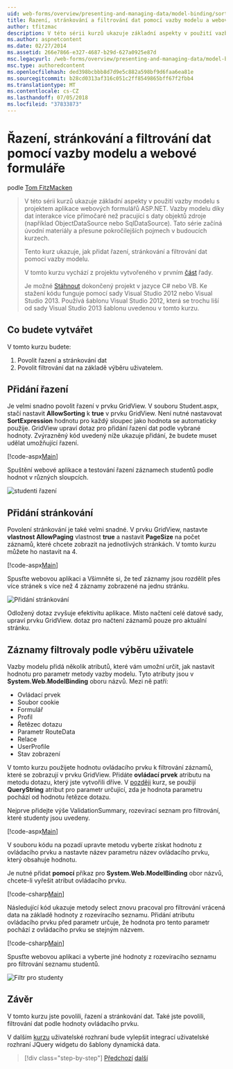 ```yaml
---
uid: web-forms/overview/presenting-and-managing-data/model-binding/sorting-paging-and-filtering-data
title: Řazení, stránkování a filtrování dat pomocí vazby modelu a webových formulářů | Dokumentace Microsoftu
author: tfitzmac
description: V této sérii kurzů ukazuje základní aspekty v použití vazby modelu s projektem aplikace webových formulářů ASP.NET. Data interakce díky vazby modelu další přímo-...
ms.author: aspnetcontent
ms.date: 02/27/2014
ms.assetid: 266e7866-e327-4687-b29d-627a0925e87d
msc.legacyurl: /web-forms/overview/presenting-and-managing-data/model-binding/sorting-paging-and-filtering-data
msc.type: authoredcontent
ms.openlocfilehash: ded398bcbbb8d7d9e5c882a598bf9d6faa6ea81e
ms.sourcegitcommit: b28cd0313af316c051c2ff8549865bff67f2fbb4
ms.translationtype: MT
ms.contentlocale: cs-CZ
ms.lasthandoff: 07/05/2018
ms.locfileid: "37833873"
---
```

<a name="sorting-paging-and-filtering-data-with-model-binding-and-web-forms"></a>Řazení, stránkování a filtrování dat pomocí vazby modelu a webové formuláře
====================
podle [Tom FitzMacken](https://github.com/tfitzmac)

> V této sérii kurzů ukazuje základní aspekty v použití vazby modelu s projektem aplikace webových formulářů ASP.NET. Vazby modelu díky dat interakce více přímočaré než pracující s daty objektů zdroje (například ObjectDataSource nebo SqlDataSource). Tato série začíná úvodní materiály a přesune pokročilejších pojmech v budoucích kurzech.
> 
> Tento kurz ukazuje, jak přidat řazení, stránkování a filtrování dat pomocí vazby modelu.
> 
> V tomto kurzu vychází z projektu vytvořeného v prvním [část](retrieving-data.md) řady.
> 
> Je možné [Stáhnout](https://go.microsoft.com/fwlink/?LinkId=286116) dokončený projekt v jazyce C# nebo VB. Ke stažení kódu funguje pomocí sady Visual Studio 2012 nebo Visual Studio 2013. Používá šablonu Visual Studio 2012, která se trochu liší od sady Visual Studio 2013 šablonu uvedenou v tomto kurzu.


## <a name="what-youll-build"></a>Co budete vytvářet

V tomto kurzu budete:

1. Povolit řazení a stránkování dat
2. Povolit filtrování dat na základě výběru uživatelem.

## <a name="add-sorting"></a>Přidání řazení

Je velmi snadno povolit řazení v prvku GridView. V souboru Student.aspx, stačí nastavit **AllowSorting** k **true** v prvku GridView. Není nutné nastavovat **SortExpression** hodnotu pro každý sloupec jako hodnota se automaticky použije. GridView upraví dotaz pro přidání řazení dat podle vybrané hodnoty. Zvýrazněný kód uvedený níže ukazuje přidání, že budete muset udělat umožňující řazení.

[!code-aspx[Main](sorting-paging-and-filtering-data/samples/sample1.aspx?highlight=5)]

Spuštění webové aplikace a testování řazení záznamech studentů podle hodnot v různých sloupcích.

![studenti řazení](sorting-paging-and-filtering-data/_static/image2.png)

## <a name="add-paging"></a>Přidání stránkování

Povolení stránkování je také velmi snadné. V prvku GridView, nastavte **vlastnost AllowPaging** vlastnost **true** a nastavit **PageSize** na počet záznamů, které chcete zobrazit na jednotlivých stránkách. V tomto kurzu můžete ho nastavit na 4.

[!code-aspx[Main](sorting-paging-and-filtering-data/samples/sample2.aspx?highlight=5)]

Spusťte webovou aplikaci a Všimněte si, že teď záznamy jsou rozdělit přes více stránek s více než 4 záznamy zobrazené na jednu stránku.

![Přidání stránkování](sorting-paging-and-filtering-data/_static/image4.png)

Odložený dotaz zvyšuje efektivitu aplikace. Místo načtení celé datové sady, upraví prvku GridView. dotaz pro načtení záznamů pouze pro aktuální stránku.

## <a name="filter-records-by-user-selection"></a>Záznamy filtrovaly podle výběru uživatele

Vazby modelu přidá několik atributů, které vám umožní určit, jak nastavit hodnotu pro parametr metody vazby modelu. Tyto atributy jsou v **System.Web.ModelBinding** oboru názvů. Mezi ně patří:

- Ovládací prvek
- Soubor cookie
- Formulář
- Profil
- Řetězec dotazu
- Parametr RouteData
- Relace
- UserProfile
- Stav zobrazení

V tomto kurzu použijete hodnotu ovládacího prvku k filtrování záznamů, které se zobrazují v prvku GridView. Přidáte **ovládací prvek** atributu na metodu dotazu, který jste vytvořili dříve. V [později](using-query-string-values-to-retrieve-data.md) kurz, se použijí **QueryString** atribut pro parametr určující, zda je hodnota parametru pochází od hodnotu řetězce dotazu.

Nejprve přidejte výše ValidationSummary, rozevírací seznam pro filtrování, které studenty jsou uvedeny.

[!code-aspx[Main](sorting-paging-and-filtering-data/samples/sample3.aspx?highlight=3-11)]

V souboru kódu na pozadí upravte metodu vyberte získat hodnotu z ovládacího prvku a nastavte název parametru název ovládacího prvku, který obsahuje hodnotu.

Je nutné přidat **pomocí** příkaz pro **System.Web.ModelBinding** obor názvů, chcete-li vyřešit atribut ovládacího prvku.

[!code-csharp[Main](sorting-paging-and-filtering-data/samples/sample4.cs)]

Následující kód ukazuje metody select znovu pracoval pro filtrování vrácená data na základě hodnoty z rozevíracího seznamu. Přidání atributu ovládacího prvku před parametr určuje, že hodnota pro tento parametr pochází z ovládacího prvku se stejným názvem.

[!code-csharp[Main](sorting-paging-and-filtering-data/samples/sample5.cs)]

Spusťte webovou aplikaci a vyberte jiné hodnoty z rozevíracího seznamu pro filtrování seznamu studentů.

![Filtr pro studenty](sorting-paging-and-filtering-data/_static/image6.png)

## <a name="conclusion"></a>Závěr

V tomto kurzu jste povolili, řazení a stránkování dat. Také jste povolili, filtrování dat podle hodnoty ovládacího prvku.

V dalším [kurzu](integrating-jquery-ui.md) uživatelské rozhraní bude vylepšit integrací uživatelské rozhraní JQuery widgetu do šablony dynamická data.

> [!div class="step-by-step"]
> [Předchozí](updating-deleting-and-creating-data.md)
> [další](integrating-jquery-ui.md)
